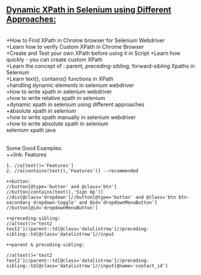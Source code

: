 ## [Dynamic XPath in Selenium using Different Approaches:](https://www.youtube.com/watch?v=3uktjWgKrtI)
<br>
+How to Find XPath in Chrome browser for Selenium Webdriver
<br>+Learn how to verify Custom XPath in Chrome Browser
<br>+Create and Test your own XPath before using it in Script
+Learn how quickly - you can create custom XPath<br>
+Learn the concept of : parent, preceding-sibling, forward-sibling Xpaths in Selenium<br>
+Learn text(), contains() functions in XPath<br>
+handling dynamic elements in selenium webdriver<br>
+how to write xpath in selenium webdriver<br>
+how to write relative xpath in selenium<br>
+dynamic xpath in selenium using different approaches<br>
+absolute xpath in selenium<br>
+how to write xpath manually in selenium webdriver<br>
+how to write absolute xpath in selenium<br>
selenium xpath java<br><br>

Some Good Examples:<br>
++link: Features<br>
```
1. //a[text()='Features']
2. //a[contains(text(),'Features')] --recommended

++button:
//button[@type='button' and @class='btn']
//button[contains(text(),'Sign Up')]
//div[@class='dropdown']//button[@type='button' and @class='btn btn-secondary dropdown-toggle' and @id='dropdownMenuButton']
//button[@id='dropdownMenuButton']

++preceding-sibling:
//a[text()='test2 test2']//parent::td[@class='datalistrow']//preceding-sibling::td[@class='datalistrow']//input

++parent & preceding-sibling:

//a[text()='test2 test2']//parent::td[@class='datalistrow']//preceding-sibling::td[@class='datalistrow']//input[@name='contact_id']
```
